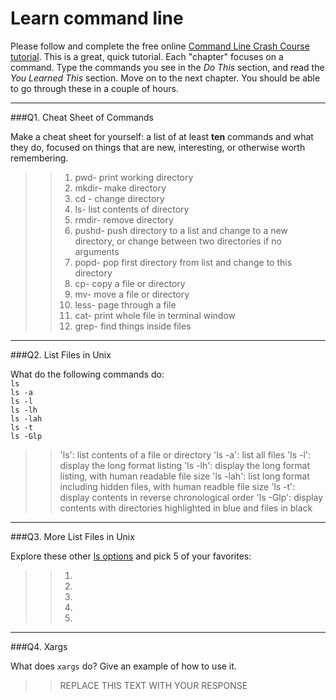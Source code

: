 # Learn command line

Please follow and complete the free online [Command Line Crash Course
tutorial](http://cli.learncodethehardway.org/book/). This is a great,
quick tutorial. Each "chapter" focuses on a command. Type the commands
you see in the _Do This_ section, and read the _You Learned This_
section. Move on to the next chapter. You should be able to go through
these in a couple of hours.

---

###Q1.  Cheat Sheet of Commands  

Make a cheat sheet for yourself: a list of at least **ten** commands and what they do, focused on things that are new, interesting, or otherwise worth remembering.

> > 1. pwd- print working directory
> > 2. mkdir- make directory
> > 3. cd - change directory
> > 4. ls- list contents of directory
> > 5. rmdir- remove directory
> > 6. pushd- push directory to a list and change to a new directory, or change between two directories if no arguments
> > 7. popd- pop first directory from list and change to this directory
> > 8. cp- copy a file or directory
> > 9. mv- move a file or directory
> > 10. less- page through a file
> > 11. cat- print whole file in terminal window
> > 12. grep- find things inside files

---

###Q2.  List Files in Unix   

What do the following commands do:  
`ls`  
`ls -a`  
`ls -l`  
`ls -lh`  
`ls -lah`  
`ls -t`  
`ls -Glp`  

> > 'ls': list contents of a file or directory
> > 'ls -a': list all files
> > 'ls -l': display the long format listing
> > 'ls -lh': display the long format listing, with human readable file size
> > 'ls -lah': list long format including hidden files, with human readble file size
> > 'ls -t': display contents in reverse chronological order
> > 'ls -Glp': display contents with directories highlighted in blue and files in black

---

###Q3.  More List Files in Unix  

Explore these other [ls options](http://www.techonthenet.com/unix/basic/ls.php) and pick 5 of your favorites:

> > 1.
> > 2.
> > 3.
> > 4.
> > 5.

---

###Q4.  Xargs   

What does `xargs` do? Give an example of how to use it.

> > REPLACE THIS TEXT WITH YOUR RESPONSE

 

